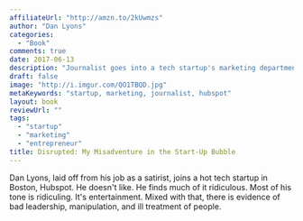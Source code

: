 ```yaml
---
affiliateUrl: "http://amzn.to/2kUwmzs"
author: "Dan Lyons"
categories:
  - "Book"
comments: true
date: 2017-06-13
description: "Journalist goes into a tech startup's marketing department and hates it"
draft: false
image: "http://i.imgur.com/QO1TBQD.jpg"
metaKeywords: "startup, marketing, journalist, hubspot"
layout: book
reviewUrl: ""
tags:
  - "startup"
  - "marketing"
  - "entrepreneur"
title: Disrupted: My Misadventure in the Start-Up Bubble
---
```


Dan Lyons, laid off from his job as a satirist, joins a hot tech startup in Boston, Hubspot.  He doesn't like.  He finds much of it ridiculous.  Most of his tone is ridiculing.  It's entertainment.  Mixed with that, there is evidence of bad leadership, manipulation, and ill treatment of people.
